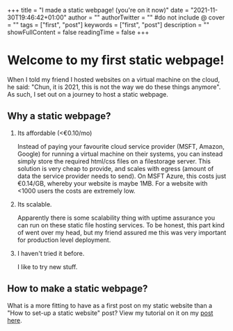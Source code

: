 +++
title = "I made a static webpage! (you're on it now)"
date = "2021-11-30T19:46:42+01:00"
author = ""
authorTwitter = "" #do not include @
cover = ""
tags = ["first", "post"]
keywords = ["first", "post"]
description = ""
showFullContent = false
readingTime = false
+++

# Welcome to my first static webpage!

When I told my friend I hosted websites on a virtual machine on the cloud, he said: "Chun, it is 2021, this is not the way we do these things anymore". As such, I set out on a journey to host a static webpage. 

## Why a static webpage?
1. Its affordable (<€0.10/mo)

    Instead of paying your favourite cloud service provider (MSFT, Amazon, Google) for running a virtual machine on their systems, you can instead simply store the required html/css files on a filestorage server. This solution is very cheap to provide, and scales with egress (amount of data the service provider needs to send). On MSFT Azure, this costs just €0.14/GB, whereby your website is maybe 1MB. For a website with <1000 users the costs are extremely low. 

2. Its scalable.

    Apparently there is some scalability thing with uptime assurance you can run on these static file hosting services. To be honest, this part kind of went over my head, but my friend assured me this was very important for production level deployment.

3. I haven't tried it before. 

    I like to try new stuff. 


## How to make a static webpage?
What is a more fitting to have as a first post on my static website than a "How to set-up a static website" post?
View my tutorial on it on my [post here](/projects/how-i-made-this-site). 